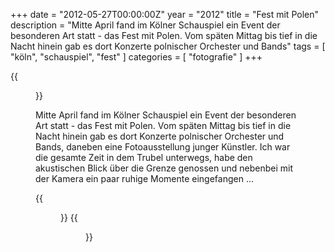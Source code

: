 +++
date = "2012-05-27T00:00:00Z"
year = "2012"
title = "Fest mit Polen"
description = "Mitte April fand im Kölner Schauspiel ein Event der besonderen Art statt - das Fest mit Polen. Vom späten Mittag bis tief in die Nacht hinein gab es dort Konzerte polnischer Orchester und Bands"
tags = [ "köln", "schauspiel", "fest" ]
categories = [ "fotografie" ]
+++

{{<figure src="/images/2012/20120415-1518-023.jpg" title="Platz Eins">}}

Mitte April fand im Kölner Schauspiel ein Event der besonderen Art statt - das Fest mit Polen. Vom späten Mittag bis tief in die Nacht hinein gab es dort Konzerte polnischer Orchester und Bands, daneben eine Fotoausstellung junger Künstler. Ich war die gesamte Zeit in dem Trubel unterwegs, habe den akustischen Blick über die Grenze genossen und nebenbei mit der Kamera ein paar ruhige Momente eingefangen ...

{{<figure src="/images/2012/20120415-2023-056.jpg" title="Warten ...">}}
{{<figure src="/images/2012/20120415-2226-094.jpg" title="Erste Reihe">}}
